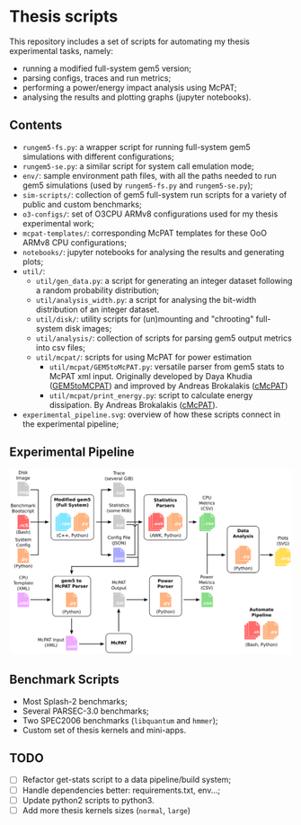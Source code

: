 # Thesis scripts

This repository includes a set of scripts for automating my thesis experimental
tasks, namely:

-   running a modified full-system gem5 version;
-   parsing configs, traces and run metrics;
-   performing a power/energy impact analysis using McPAT;
-   analysing the results and plotting graphs (jupyter notebooks).

## Contents

-   `rungem5-fs.py`: a wrapper script for running full-system gem5 simulations
    with different configurations;
-   `rungem5-se.py`: a similar script for system call emulation mode;
-   `env/`: sample environment path files, with all the paths needed to run gem5
    simulations (used by `rungem5-fs.py` and `rungem5-se.py`);
-   `sim-scripts/`: collection of gem5 full-system run scripts for a variety of
    public and custom benchmarks;
-   `o3-configs/`: set of O3CPU ARMv8 configurations used for my thesis
    experimental work;
-   `mcpat-templates/`: corresponding McPAT templates for these OoO ARMv8 CPU
    configurations;
-   `notebooks/`: jupyter notebooks for analysing the results and generating plots;
-   `util/`:
    -   `util/gen_data.py`: a script for generating an integer dataset following
        a random probability distribution;
    -   `util/analysis_width.py`: a script for analysing the bit-width
        distribution of an integer dataset.
    -   `util/disk/`: utility scripts for (un)mounting and "chrooting"
        full-system disk images;
    -   `util/analysis/`: collection of scripts for parsing gem5 output metrics
        into csv files;
    -   `util/mcpat/`: scripts for using McPAT for power estimation
        -   `util/mcpat/GEM5toMcPAT.py`: versatile parser from gem5 stats to
            McPAT xml input. Originally developed by Daya Khudia
            ([GEM5toMCPAT](https://github.com/H2020-COSSIM/cMcPAT)) and improved
            by Andreas Brokalakis
            ([cMcPAT](https://github.com/H2020-COSSIM/cMcPAT/))
        -   `util/mcpat/print_energy.py`: script to calculate energy
            dissipation. By Andreas Brokalakis
            ([cMcPAT](https://github.com/H2020-COSSIM/cMcPAT)).
-   `experimental_pipeline.svg`: overview of how these scripts connect in the
    experimental pipeline;

## Experimental Pipeline

![Experimental Pipeline](experimental_pipeline.svg)

## Benchmark Scripts

-   Most Splash-2 benchmarks;
-   Several PARSEC-3.0 benchmarks;
-   Two SPEC2006 benchmarks (`libquantum` and `hmmer`);
-   Custom set of thesis kernels and mini-apps.

## TODO

-   [ ] Refactor get-stats script to a data pipeline/build system;
-   [ ] Handle dependencies better: requirements.txt, env...;
-   [ ] Update python2 scripts to python3.
-   [ ] Add more thesis kernels sizes (`normal`, `large`)
